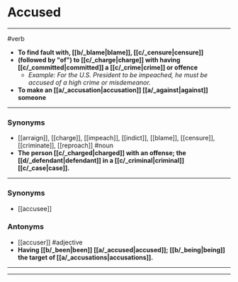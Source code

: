 # Accused
---
#verb
- **To find fault with, [[b/_blame|blame]], [[c/_censure|censure]]**
- **(followed by "of") to [[c/_charge|charge]] with having [[c/_committed|committed]] a [[c/_crime|crime]] or offence**
	- _Example: For the U.S. President to be impeached, he must be accused of a high crime or misdemeanor._
- **To make an [[a/_accusation|accusation]] [[a/_against|against]] someone**
---
### Synonyms
- [[arraign]], [[charge]], [[impeach]], [[indict]], [[blame]], [[censure]], [[criminate]], [[reproach]]
#noun
- **The person [[c/_charged|charged]] with an offense; the [[d/_defendant|defendant]] in a [[c/_criminal|criminal]] [[c/_case|case]].**
---
### Synonyms
- [[accusee]]
### Antonyms
- [[accuser]]
#adjective
- **Having [[b/_been|been]] [[a/_accused|accused]]; [[b/_being|being]] the target of [[a/_accusations|accusations]].**
---
---
